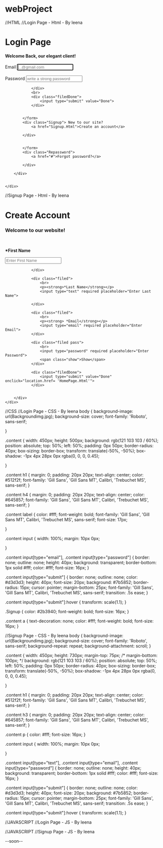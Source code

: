 # webProject
//HTML 
//Login Page - Html - By leena 

<!DOCTYPE html>
<html>
<meta charset="utf-8">
<title>Login Page</title>
<link rel="stylesheet" href="css/login.css">
<script type= "text/javascript" src="JS/Login.js" ></script>


</html>

<body>
    <div class="img">
        <div class="content">
            <h1>Login Page</h1>
            <h4>Welcome Back, our elegant client!</h4>
            <form action="#">
                <div class="filed">
                    <label for="email">Email </label>
                    <input id="email" type="email" required placeholder="...@gmail.com" autofocus>
                </div>
                <br>
                <div class="filed pass">
                    <label for="Pass">Password </label>
                    <input id="Pass" type="password" required placeholder="write a strong password" minlength="10"
                        maxlength="25">

                </div>
                <br>
                <div class="filedDone">
                    <input type="submit" value="Done">
                </div>


            </form>
            <div class="Signup"> New to our site?
                <a href="Signup.Html">Create an account</a>

            </div>


            </form>
            <div class="Repassword">
                <a href="#">Forgot password?</a>

            </div>

        </div>


    </div>
</body>

//Signup Page - Html - By leena 

<!DOCTYPE html>
<html>
<meta charset="utf-8">
<title>SignUp Page</title>
<link rel="stylesheet" href="css/Signup.css">
<script type="text/javascript" src="JS/Signup.js"></script>


</html>

<body>
    <div class="img">
        <div class="content">
            <h1>Create Account</h1>
            <h3>Welcome to our website!</h3>
            <form action="#">
                <div class="filed">
                    <br>
                    <p><strong>*First Name</strong></p>
                    <input type="text" required placeholder="Enter First Name">

                </div>

                <div class="filed">
                    <br>
                    <p><strong>*Last Name</strong></p>
                    <input type="text" required placeholder="Enter Last Name">

                </div>

                <div class="filed">
                    <br>
                    <p><strong> *Email</strong></p>
                    <input type="email" required placeholder="Enter Email">
                </div>

                <div class="filed pass">
                    <br>
                    <input type="password" required placeholder="Enter Password">
                    <span class="show">Show</span>
                </div>

                <div class="filedDone">
                    <input type="submit" value="Done" onclick="location.href= 'HomePage.Html'">
                </div>


        </div>
    </div>
</body>


//CSS
//Login Page - CSS - By leena 
body {
    background-image: url(Backgroundimg.jpg);
    background-size: cover;
    font-family: 'Roboto', sans-serif;


}


.content {
    width: 450px;
    height: 500px;
    background: rgb(121 103 103 / 60%);
    position: absolute;
    top: 50%;
    left: 50%;
    padding: 0px 50px;
    border-radius: 40px;
    box-sizing: border-box;
    transform: translate(-50%, -50%);
    box-shadow: -1px 4px 28px 0px rgba(0, 0, 0, 0.45);

}

.content h1 {
    margin: 0;
    padding: 20px 20px;
    text-align: center;
    color: #512f2f;
    font-family: 'Gill Sans', 'Gill Sans MT', Calibri, 'Trebuchet MS', sans-serif;
}

.content h4 {
    margin: 0;
    padding: 20px 20px;
    text-align: center;
    color: #645857;
    font-family: 'Gill Sans', 'Gill Sans MT', Calibri, 'Trebuchet MS', sans-serif;
}

.content label {
    color: #fff;
    font-weight: bold;
    font-family: 'Gill Sans', 'Gill Sans MT', Calibri, 'Trebuchet MS', sans-serif;
    font-size: 17px;

}

.content input {
    width: 100%;
    margin: 10px 0px;

}

.content input[type="email"],
.content input[type="password"] {
    border: none;
    outline: none;
    height: 40px;
    background: transparent;
    border-bottom: 1px solid #fff;
    color: #fff;
    font-size: 16px;
}

.content input[type="submit"] {
    border: none;
    outline: none;
    color: #d3d3d3;
    height: 40px;
    font-size: 20px;
    background: #7b5852;
    border-radius: 15px;
    cursor: pointer;
    margin-bottom: 25px;
    font-family: 'Gill Sans', 'Gill Sans MT', Calibri, 'Trebuchet MS', sans-serif;
    transition: .5s ease;
}

.content input[type="submit"]:hover {
    transform: scale(1.1);
}

.Signup {
    color: #2b3940;
    font-weight: bold;
    font-size: 16px;
}

.content a {
    text-decoration: none;
    color: #fff;
    font-weight: bold;
    font-size: 16px;
}


//Signup Page - CSS - By leena 
body {
    background-image: url(Backgroundimg.jpg);
    background-size: cover;
    font-family: 'Roboto', sans-serif;
    background-repeat: repeat;
    background-attachment: scroll;
}


.content {
    width: 450px;
    height: 730px;
    margin-top: 75px;
    /* margin-bottom: 100px; */
    background: rgb(121 103 103 / 60%);
    position: absolute;
    top: 50%;
    left: 50%;
    padding: 0px 50px;
    border-radius: 40px;
    box-sizing: border-box;
    transform: translate(-50%, -50%);
    box-shadow: -1px 4px 28px 0px rgba(0, 0, 0, 0.45);

}

.content h1 {
    margin: 0;
    padding: 20px 20px;
    text-align: center;
    color: #512f2f;
    font-family: 'Gill Sans', 'Gill Sans MT', Calibri, 'Trebuchet MS', sans-serif;
}

.content h3 {
    margin: 0;
    padding: 20px 20px;
    text-align: center;
    color: #645857;
    font-family: 'Gill Sans', 'Gill Sans MT', Calibri, 'Trebuchet MS', sans-serif;
}

.content p {
    color: #fff;
    font-size: 16px;
}

.content input {
    width: 100%;
    margin: 10px 0px;

}

.content input[type="text"],
.content input[type="email"],
.content input[type="password"] {
    border: none;
    outline: none;
    height: 40px;
    background: transparent;
    border-bottom: 1px solid #fff;
    color: #fff;
    font-size: 16px;
}

.content input[type="submit"] {
    border: none;
    outline: none;
    color: #d3d3d3;
    height: 40px;
    font-size: 20px;
    background: #7b5852;
    border-radius: 15px;
    cursor: pointer;
    margin-bottom: 25px;
    font-family: 'Gill Sans', 'Gill Sans MT', Calibri, 'Trebuchet MS', sans-serif;
    transition: .5s ease;
}

.content input[type="submit"]:hover {
    transform: scale(1.1);
}


//JAVASCRIPT
//Login Page - JS - By leena 

//JAVASCRIPT
//Signup Page - JS - By leena 

--soon--







